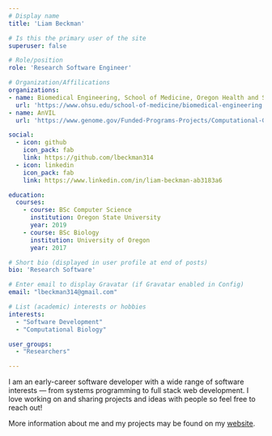 ```yaml
---
# Display name
title: 'Liam Beckman'

# Is this the primary user of the site
superuser: false

# Role/position
role: 'Research Software Engineer'

# Organization/Affilications
organizations:
- name: Biomedical Engineering, School of Medicine, Oregon Health and Science University
  url: 'https://www.ohsu.edu/school-of-medicine/biomedical-engineering'
- name: AnVIL
  url: 'https://www.genome.gov/Funded-Programs-Projects/Computational-Genomics-and-Data-Science-Program/Genomic-Analysis-Visualization-Informatics-Lab-space-AnVIL'

social:
  - icon: github
    icon_pack: fab
    link: https://github.com/lbeckman314
  - icon: linkedin
    icon_pack: fab
    link: https://www.linkedin.com/in/liam-beckman-ab3183a6

education:
  courses:
    - course: BSc Computer Science
      institution: Oregon State University
      year: 2019
    - course: BSc Biology
      institution: University of Oregon
      year: 2017

# Short bio (displayed in user profile at end of posts)
bio: 'Research Software'

# Enter email to display Gravatar (if Gravatar enabled in Config)
email: "lbeckman314@gmail.com"

# List (academic) interests or hobbies
interests:
  - "Software Development"
  - "Computational Biology"

user_groups:
  - "Researchers"

---
```


I am an early-career software developer with a wide range of software interests — from systems programming to full stack web development. I love working on and sharing projects and ideas with people so feel free to reach out!

More information about me and my projects may be found on my [website](https://liambeckman.com).

